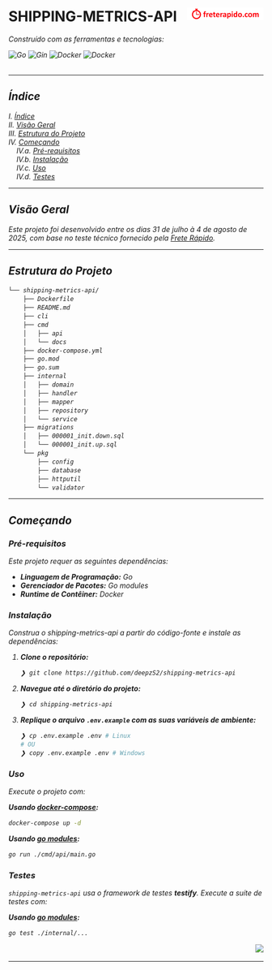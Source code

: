 <div id="top">

<!-- ESTILO DO CABEÇALHO: MODERNO -->
<div align="left" style="position: relative; width: 100%; height: 100%; ">

<img align="right" src="./assets/frete-rapido-logo.png" width="30%" alt="Logo Frete Rápido"/>

# SHIPPING-METRICS-API

<em><em>

<em>Construído com as ferramentas e tecnologias:</em>

<img src="https://img.shields.io/badge/Go-00ADD8.svg?style=for-the-badge&logo=Go&logoColor=white" alt="Go">
<img src="https://img.shields.io/badge/Gin-008ECF.svg?style=for-the-badge&logo=Gin&logoColor=white" alt="Gin">
<img src="https://img.shields.io/badge/Docker-2496ED.svg?style=for-the-badge&logo=Docker&logoColor=white" alt="Docker">
<img src="https://img.shields.io/badge/Postgres-%23316192.svg?style=for-the-badge&logo=postgresql&logoColor=white" alt="Docker">

</div>
</div>
<br clear="right">

---

## Índice

I. [Índice](#índice)<br>
II. [Visão Geral](#visão-geral)<br>
III. [Estrutura do Projeto](#estrutura-do-projeto)<br>
IV. [Começando](#começando)<br>
&nbsp;&nbsp;&nbsp;&nbsp;IV.a. [Pré-requisitos](#pré-requisitos)<br>
&nbsp;&nbsp;&nbsp;&nbsp;IV.b. [Instalação](#instalação)<br>
&nbsp;&nbsp;&nbsp;&nbsp;IV.c. [Uso](#uso)<br>
&nbsp;&nbsp;&nbsp;&nbsp;IV.d. [Testes](#testes)<br>

---

## Visão Geral

Este projeto foi desenvolvido entre os dias 31 de julho à 4 de agosto de 2025, com base no teste técnico fornecido pela [Frete Rápido](https://freterapido.com.br).

---

## Estrutura do Projeto

```sh
└── shipping-metrics-api/
    ├── Dockerfile
    ├── README.md
    ├── cli
    ├── cmd
    │   ├── api
    │   └── docs
    ├── docker-compose.yml
    ├── go.mod
    ├── go.sum
    ├── internal
    │   ├── domain
    │   ├── handler
    │   ├── mapper
    │   ├── repository
    │   └── service
    ├── migrations
    │   ├── 000001_init.down.sql
    │   └── 000001_init.up.sql
    └── pkg
        ├── config
        ├── database
        ├── httputil
        └── validator
```

---

## Começando

### Pré-requisitos

Este projeto requer as seguintes dependências:

- **Linguagem de Programação:** Go
- **Gerenciador de Pacotes:** Go modules
- **Runtime de Contêiner:** Docker

### Instalação

Construa o shipping-metrics-api a partir do código-fonte e instale as dependências:

1. **Clone o repositório:**

   ```sh
   ❯ git clone https://github.com/deepzS2/shipping-metrics-api
   ```

2. **Navegue até o diretório do projeto:**

   ```sh
   ❯ cd shipping-metrics-api
   ```

3. **Replique o arquivo `.env.example` com as suas variáveis de ambiente:**

   ```sh
   ❯ cp .env.example .env # Linux
   # OU
   ❯ copy .env.example .env # Windows
   ```

### Uso

Execute o projeto com:

**Usando [docker-compose](https://docs.docker.com/compose/):**

```sh
docker-compose up -d
```

**Usando [go modules](https://golang.org/):**

```sh
go run ./cmd/api/main.go
```

### Testes

`shipping-metrics-api` usa o framework de testes **testify**. Execute a suíte de testes com:

**Usando [go modules](https://golang.org/):**

```sh
go test ./internal/...
```

<div align="right">

[![][voltar-ao-topo]](#top)

</div>

[voltar-ao-topo]: https://img.shields.io/badge/-VOLTAR_AO_TOPO-151515?style=flat-square

---
